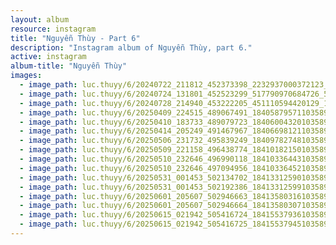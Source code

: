 ```yaml
---
layout: album
resource: instagram
title: "Nguyễn Thùy - Part 6"
description: "Instagram album of Nguyễn Thùy, part 6."
active: instagram
album-title: "Nguyễn Thùy"
images:
  - image_path: luc.thuyy/6/20240722_211812_452373398_2232937000372123_5700461327392727664_n.jpg
  - image_path: luc.thuyy/6/20240724_131801_452523299_517790970684726_526566962137525884_n.jpg
  - image_path: luc.thuyy/6/20240728_214940_453222205_451110594420129_1934072518677780406_n.jpg
  - image_path: luc.thuyy/6/20250409_224515_489067491_18405879571103589_8053503858981193446_n.jpg
  - image_path: luc.thuyy/6/20250410_183733_489079723_18406004320103589_7590085624785819106_n.jpg
  - image_path: luc.thuyy/6/20250414_205249_491467967_18406698121103589_3754215450710014441_n.jpg
  - image_path: luc.thuyy/6/20250506_231732_495839249_18409782748103589_1175501013361343233_n.jpg
  - image_path: luc.thuyy/6/20250509_221158_496438774_18410182150103589_8328985116783179903_n.jpg
  - image_path: luc.thuyy/6/20250510_232646_496990118_18410336443103589_2465070945802920829_n.jpg
  - image_path: luc.thuyy/6/20250510_232646_497094956_18410336452103589_7649044898578335641_n.jpg
  - image_path: luc.thuyy/6/20250531_001453_502134702_18413312590103589_3762635433492446363_n.jpg
  - image_path: luc.thuyy/6/20250531_001453_502192386_18413312599103589_5166718303117577715_n.jpg
  - image_path: luc.thuyy/6/20250601_205607_502946663_18413580316103589_3881315126176567976_n.jpg
  - image_path: luc.thuyy/6/20250601_205607_502946664_18413580307103589_2299982872421512178_n.jpg
  - image_path: luc.thuyy/6/20250615_021942_505416724_18415537936103589_3135758623692004027_n.jpg
  - image_path: luc.thuyy/6/20250615_021942_505416725_18415537945103589_9053569589776842546_n.jpg
---
```

